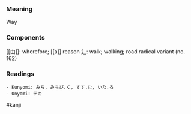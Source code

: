 ### Meaning

Way

### Components

[[由]]: wherefore; [[a]] reason 辶: walk; walking; road radical variant (no. 162)

### Readings

```
- Kunyomi: みち, みちび.く, すす.む, いた.る
- Onyomi: テキ
```

#kanji